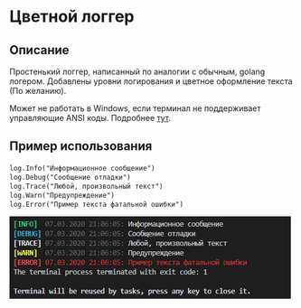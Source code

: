 # Цветной логгер

Описание
------------------------------

Простенький логгер, написанный по аналогии с обычным, golang логером.
Добавлены уровни логирования и цветное оформление текста (По желанию).

Может не работать в Windows, если терминал не поддерживает управляющие ANSI коды.
Подробнее [тут](https://ru.wikipedia.org/wiki/%D0%A3%D0%BF%D1%80%D0%B0%D0%B2%D0%BB%D1%8F%D1%8E%D1%89%D0%B8%D0%B5_%D0%BF%D0%BE%D1%81%D0%BB%D0%B5%D0%B4%D0%BE%D0%B2%D0%B0%D1%82%D0%B5%D0%BB%D1%8C%D0%BD%D0%BE%D1%81%D1%82%D0%B8_ANSI "Управляющие последовательности ANSI").

Пример использования
------------------------------
```
log.Info("Информационное сообщение")
log.Debug("Сообщение отладки")
log.Trace("Любой, произвольный текст")
log.Warn("Предупреждение")
log.Error("Пример текста фатальной ошибки")
```
![Пример вывода](https://github.com/VolkovRA/BlueLogger/blob/master/example.png)
